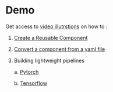 # Demo

Get access to [video illutrstions](https://drive.google.com/drive/folders/1rpHqe3cuk6FaUjrO2ly8Z5ByHJqnI_0p?usp=sharing) on how to :

   1. [Create a Reusable Component](https://drive.google.com/file/d/1dmCudsm5eDiPzlo96PPZsv2OcI3iy_3S/view?usp=sharing)
  
   2. [Convert a component from a yaml file](https://drive.google.com/file/d/1cQl9nF98tum1jGPcDaOUIAzwGPL0pGs9/view?usp=sharing)
    
   3. Building lightweight pipelines
   
         a.   [Pytorch](https://drive.google.com/file/d/17kifWnzyJ-9LWaKTDErOZ6JkHd1gEJ7n/view?usp=sharing)
            
         b.   [Tensorflow](https://drive.google.com/file/d/1BViCOaHVh1Cj-ta_KWVmioYxLdn8loeA/view?usp=sharing)

